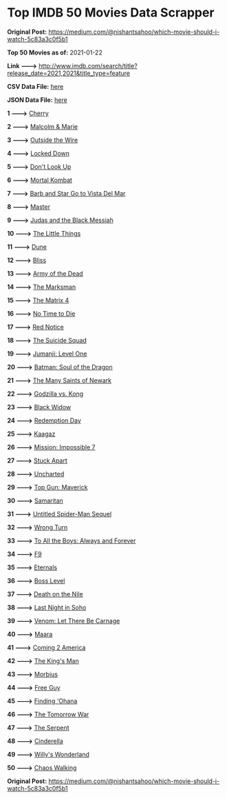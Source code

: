 # Top IMDB 50 Movies Data Scrapper

**Original Post:** https://medium.com/@nishantsahoo/which-movie-should-i-watch-5c83a3c0f5b1

**Top 50 Movies as of:** 2021-01-22

**Link --->** http://www.imdb.com/search/title?release_date=2021,2021&title_type=feature

**CSV Data File:** [here](/Data/data.csv)

**JSON Data File:** [here](/Data/data.json)

**1 --->** [Cherry](https://www.imdb.com/title/tt9130508/?ref_=adv_li_tt)

**2 --->** [Malcolm & Marie](https://www.imdb.com/title/tt12676326/?ref_=adv_li_tt)

**3 --->** [Outside the Wire](https://www.imdb.com/title/tt10451914/?ref_=adv_li_tt)

**4 --->** [Locked Down](https://www.imdb.com/title/tt13061914/?ref_=adv_li_tt)

**5 --->** [Don't Look Up](https://www.imdb.com/title/tt11286314/?ref_=adv_li_tt)

**6 --->** [Mortal Kombat](https://www.imdb.com/title/tt0293429/?ref_=adv_li_tt)

**7 --->** [Barb and Star Go to Vista Del Mar](https://www.imdb.com/title/tt3797512/?ref_=adv_li_tt)

**8 --->** [Master](https://www.imdb.com/title/tt10579952/?ref_=adv_li_tt)

**9 --->** [Judas and the Black Messiah](https://www.imdb.com/title/tt9784798/?ref_=adv_li_tt)

**10 --->** [The Little Things](https://www.imdb.com/title/tt10016180/?ref_=adv_li_tt)

**11 --->** [Dune](https://www.imdb.com/title/tt1160419/?ref_=adv_li_tt)

**12 --->** [Bliss](https://www.imdb.com/title/tt10333426/?ref_=adv_li_tt)

**13 --->** [Army of the Dead](https://www.imdb.com/title/tt0993840/?ref_=adv_li_tt)

**14 --->** [The Marksman](https://www.imdb.com/title/tt6902332/?ref_=adv_li_tt)

**15 --->** [The Matrix 4](https://www.imdb.com/title/tt10838180/?ref_=adv_li_tt)

**16 --->** [No Time to Die](https://www.imdb.com/title/tt2382320/?ref_=adv_li_tt)

**17 --->** [Red Notice](https://www.imdb.com/title/tt7991608/?ref_=adv_li_tt)

**18 --->** [The Suicide Squad](https://www.imdb.com/title/tt6334354/?ref_=adv_li_tt)

**19 --->** [Jumanji: Level One](https://www.imdb.com/title/tt13249100/?ref_=adv_li_tt)

**20 --->** [Batman: Soul of the Dragon](https://www.imdb.com/title/tt12885852/?ref_=adv_li_tt)

**21 --->** [The Many Saints of Newark](https://www.imdb.com/title/tt8110232/?ref_=adv_li_tt)

**22 --->** [Godzilla vs. Kong](https://www.imdb.com/title/tt5034838/?ref_=adv_li_tt)

**23 --->** [Black Widow](https://www.imdb.com/title/tt3480822/?ref_=adv_li_tt)

**24 --->** [Redemption Day](https://www.imdb.com/title/tt4439620/?ref_=adv_li_tt)

**25 --->** [Kaagaz](https://www.imdb.com/title/tt9569610/?ref_=adv_li_tt)

**26 --->** [Mission: Impossible 7](https://www.imdb.com/title/tt9603212/?ref_=adv_li_tt)

**27 --->** [Stuck Apart](https://www.imdb.com/title/tt11213372/?ref_=adv_li_tt)

**28 --->** [Uncharted](https://www.imdb.com/title/tt1464335/?ref_=adv_li_tt)

**29 --->** [Top Gun: Maverick](https://www.imdb.com/title/tt1745960/?ref_=adv_li_tt)

**30 --->** [Samaritan](https://www.imdb.com/title/tt5500218/?ref_=adv_li_tt)

**31 --->** [Untitled Spider-Man Sequel](https://www.imdb.com/title/tt10872600/?ref_=adv_li_tt)

**32 --->** [Wrong Turn](https://www.imdb.com/title/tt9110170/?ref_=adv_li_tt)

**33 --->** [To All the Boys: Always and Forever](https://www.imdb.com/title/tt10676012/?ref_=adv_li_tt)

**34 --->** [F9](https://www.imdb.com/title/tt5433138/?ref_=adv_li_tt)

**35 --->** [Eternals](https://www.imdb.com/title/tt9032400/?ref_=adv_li_tt)

**36 --->** [Boss Level](https://www.imdb.com/title/tt7638348/?ref_=adv_li_tt)

**37 --->** [Death on the Nile](https://www.imdb.com/title/tt7657566/?ref_=adv_li_tt)

**38 --->** [Last Night in Soho](https://www.imdb.com/title/tt9639470/?ref_=adv_li_tt)

**39 --->** [Venom: Let There Be Carnage](https://www.imdb.com/title/tt7097896/?ref_=adv_li_tt)

**40 --->** [Maara](https://www.imdb.com/title/tt9319874/?ref_=adv_li_tt)

**41 --->** [Coming 2 America](https://www.imdb.com/title/tt6802400/?ref_=adv_li_tt)

**42 --->** [The King's Man](https://www.imdb.com/title/tt6856242/?ref_=adv_li_tt)

**43 --->** [Morbius](https://www.imdb.com/title/tt5108870/?ref_=adv_li_tt)

**44 --->** [Free Guy](https://www.imdb.com/title/tt6264654/?ref_=adv_li_tt)

**45 --->** [Finding 'Ohana](https://www.imdb.com/title/tt10332588/?ref_=adv_li_tt)

**46 --->** [The Tomorrow War](https://www.imdb.com/title/tt9777666/?ref_=adv_li_tt)

**47 --->** [The Serpent](https://www.imdb.com/title/tt6984230/?ref_=adv_li_tt)

**48 --->** [Cinderella](https://www.imdb.com/title/tt10155932/?ref_=adv_li_tt)

**49 --->** [Willy's Wonderland](https://www.imdb.com/title/tt8114980/?ref_=adv_li_tt)

**50 --->** [Chaos Walking](https://www.imdb.com/title/tt2076822/?ref_=adv_li_tt)

**Original Post:** https://medium.com/@nishantsahoo/which-movie-should-i-watch-5c83a3c0f5b1
